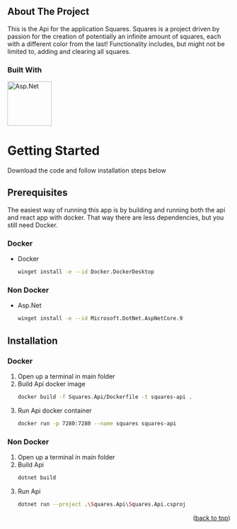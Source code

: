 <!-- ABOUT THE PROJECT -->
## About The Project

This is the Api for the application Squares.
Squares is a project driven by passion for the creation of potentially an infinite amount of squares, each with a different color from the last!
Functionality includes, but might not be limited to, adding and clearing all squares.


### Built With


<a href="https://learn.microsoft.com/en-us/dotnet/core/install/windows">
  <img width="100" height="100" alt="Asp.Net" src="https://github.com/user-attachments/assets/1161ed10-b863-4e42-a2d1-c3f758e118d3" />
<a/>

# Getting Started

Download the code and follow installation steps below

## Prerequisites

The easiest way of running this app is by building and running both the api and react app with docker.
That way there are less dependencies, but you still need Docker.

### Docker
* Docker
  ```sh
  winget install -e --id Docker.DockerDesktop
  ```
### Non Docker
* Asp.Net
  ```sh
  winget install -e --id Microsoft.DotNet.AspNetCore.9
  ```

## Installation

### Docker 
1. Open up a terminal in main folder
2. Build Api docker image
   ```sh
   docker build -f Squares.Api/Dockerfile -t squares-api .
   ```
3. Run Api docker container
   ```sh
   docker run -p 7280:7280 --name squares squares-api  
   ```
### Non Docker
1. Open up a terminal in main folder
2. Build Api 
   ```sh
   dotnet build   
   ```
3. Run Api
   ```sh
   dotnet run --project .\Squares.Api\Squares.Api.csproj
   ```

<p align="right">(<a href="#readme-top">back to top</a>)</p>


[React.js]: https://img.shields.io/badge/React-20232A?style=for-the-badge&logo=react&logoColor=61DAFB
[React-url]: https://reactjs.org/
[Asp.net]: https://www.pngmart.com/files/23/Net-Logo-PNG-Image.png
[Asp.net-url]: https://dotnet.microsoft.com/en-us/apps/aspnet
